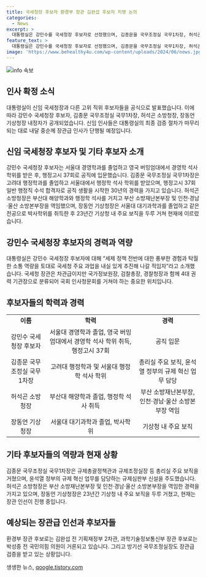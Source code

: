 ```yaml
---
title: 국세청장 후보자 환경부 장관 김완섭 후보자 지명 논의
categories:
  - News
excerpt: >
  대통령실은 강민수를 국세청장 후보자로 선정했으며, 김종문을 국무조정실 국무1차장, 허석곤을 소방청장, 장동언을 기상청장으로 내정했다. 국가정보원장, 검찰총장, 경찰청장과 함께 4대 권력기관장인 국세청장 후보자는 국회 인사청문회를 거쳐야 하며, 다른 후보자들도 검증 과정을 거칠 예정이다. 대통령실은 후보자들에 대해 전문성과 역량을 높게 평가했으며, 장관 인선 발표 시기는 7월 중순으로 전망된다.
feature_text: >
  대통령실은 강민수를 국세청장 후보자로 선정했으며, 김종문을 국무조정실 국무1차장, 허석곤을 소방청장, 장동언을 기상청장으로 내정했다. 국가정보원장, 검찰총장, 경찰청장과 함께 4대 권력기관장인 국세청장 후보자는 국회 인사청문회를 거쳐야 하며, 다른 후보자들도 검증 과정을 거칠 예정이다. 대통령실은 후보자들에 대해 전문성과 역량을 높게 평가했으며, 장관 인선 발표 시기는 7월 중순으로 전망된다.
image: 'https://www.behealthy4u.com/wp-content/uploads/2024/06/news.jpg'
---
```


<p><img src="https://www.behealthy4u.com/wp-content/uploads/2024/06/news.jpg" alt="info 속보" /></p>

<h2 data-ke-size="size26">인사 확정 소식</h2>

<p data-ke-size="size16">대통령실이 신임 국세청장과 다른 고위 직위 후보자들을 공식으로 발표했습니다. 이에 따라 강민수 국세청장 후보자, 김종문 국무조정실 국무1차장, 허석곤 소방청장, 장동언 기상청장 내정자가 공개되었습니다. 신임 인사들은 대통령실의 최종 검증 절차가 마무리되는 대로 내달 중순께 장관급 인사가 단행될 예정입니다.</p>

<h2 data-ke-size="size26">신임 국세청장 후보자 및 기타 후보자 소개</h2>

<p data-ke-size="size16">강민수 국세청장 후보자는 서울대 경영학과를 졸업하고 영국 버밍엄대에서 경영학 석사 학위를 받은 후, 행정고시 37회로 공직에 입문했습니다. 김종문 국무조정실 국무1차장은 고려대 행정학과를 졸업하고 서울대에서 행정학 석사 학위를 받았으며, 행정고시 37회 일반 행정직 수석 합격자로 공직 생활을 시작한 30년의 경력을 가지고 있습니다. 허석곤 소방청장은 부산대 해양학과와 행정학 석사를 거치고 부산 소방재난본부장 및 인천·경남·울산 소방본부장을 역임했으며, 장동언 기상청장은 서울대 대기과학과를 졸업하고 같은 전공으로 박사학위를 취득한 후 23년간 기상청 내 주요 보직을 두루 거쳐 현재에 이르렀습니다.</p>

<h2 data-ke-size="size26">강민수 국세청장 후보자의 경력과 역량</h2>

<p data-ke-size="size16">대통령실은 강민수 국세청장 후보자에 대해 “세제 정책 전반에 대한 풍부한 경험과 탁월한 소통 역량을 토대로 국세청 주요 과업을 내실 있게 추진해 나갈 적임자”라고 소개했습니다. 국세청 장관은 차관급이지만 국가정보원장, 검찰총장, 경찰청장과 함께 4대 권력 기관장으로 분류되어 국회 인사청문회를 거쳐야 하는 중요한 위치입니다.</p>

<h2 data-ke-size="size26">후보자들의 학력과 경력</h2>

<table>
    <tbody>
        <tr>
            <td style="text-align: center; height: 17px;"><b>이름</b></td>
            <td style="text-align: center; height: 17px;"><b>학력</b></td>
            <td style="text-align: center; height: 17px;"><b>경력</b></td>
        </tr>
        <tr>
            <td style="text-align: center; height: 17px;">강민수 국세청장 후보자</td>
            <td style="text-align: center; height: 17px;">서울대 경영학과 졸업, 영국 버밍엄대에서 경영학 석사 학위 취득, 행정고시 37회</td>
            <td style="text-align: center; height: 17px;">공직 입문</td>
        </tr>
        <tr>
            <td style="text-align: center; height: 17px;">김종문 국무조정실 국무1차장</td>
            <td style="text-align: center; height: 17px;">고려대 행정학과 및 서울대 행정학 석사 학위</td>
            <td style="text-align: center; height: 17px;">총리실 주요 보직, 윤석열 정부의 규제 혁신 업무 담당</td>
        </tr>
        <tr>
            <td style="text-align: center; height: 17px;">허석곤 소방청장</td>
            <td style="text-align: center; height: 17px;">부산대 해양학과 졸업, 행정학 석사 취득</td>
            <td style="text-align: center; height: 17px;">부산 소방재난본부장, 인천·경남·울산 소방본부장 역임</td>
        </tr>
        <tr>
            <td style="text-align: center; height: 17px;">장동언 기상청장</td>
            <td style="text-align: center; height: 17px;">서울대 대기과학과 졸업, 박사학위</td>
            <td style="text-align: center; height: 17px;">기상청 내 주요 보직</td>
        </tr>
    </tbody>
</table>

<h2 data-ke-size="size26">기타 후보자들의 역량과 현재 상황</h2>

<p data-ke-size="size16">김종문 국무조정실 국무1차장은 규제총괄정책관과 규제조정실장 등 총리실 주요 보직을 거쳤으며, 윤석열 정부의 규제 혁신 업무를 담당하는 규제심판부 신설을 주도했습니다. 허석곤 소방청장은 부산 소방재난본부장 및 인천·경남·울산 소방본부장을 역임한 경력을 가지고 있으며, 장동언 기상청장은 23년간 기상청 내 주요 보직을 두루 거쳤고, 현재는 장관 인선이 진행 중입니다.</p>

<h2 data-ke-size="size26">예상되는 장관급 인선과 후보자들</h2>

<p data-ke-size="size16">환경부 장관 후보로는 김완섭 전 기획재정부 2차관, 과학기술정보통신부 장관 후보로는 박성중 전 국민의힘 의원이 거론되고 있습니다. 그리고 방기선 국무조정실장도 장관급 검증을 받고 있는 상황입니다.</p>
생생한 뉴스, <a href="https://qoogle.tistory.com" rel="dofollow">qoogle.tistory.com</a>


